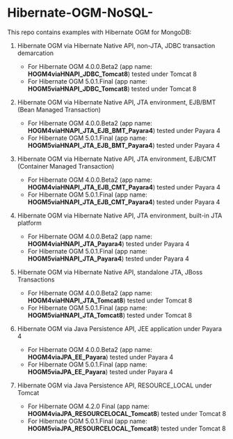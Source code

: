# Hibernate-OGM-NoSQL-

This repo contains examples with Hibernate OGM for MongoDB:

1. Hibernate OGM via Hibernate Native API, non-JTA,  JDBC transaction demarcation
   - For Hibernate OGM 4.0.0.Beta2 (app name: **HOGM4viaHNAPI_JDBC_Tomcat8**) tested under Tomcat 8
   - For Hibernate OGM 5.0.1.Final (app name: **HOGM5viaHNAPI_JDBC_Tomcat8**) tested under Tomcat 8

2. Hibernate OGM via Hibernate Native API, JTA environment, EJB/BMT (Bean Managed Transaction) 
   - For Hibernate OGM 4.0.0.Beta2 (app name: **HOGM4viaHNAPI_JTA_EJB_BMT_Payara4**) tested under Payara 4
   - For Hibernate OGM 5.0.1.Final (app name: **HOGM5viaHNAPI_JTA_EJB_BMT_Payara4**) tested under Payara 4
   
3. Hibernate OGM via Hibernate Native API, JTA environment, EJB/CMT (Container Managed Transaction)
   - For Hibernate OGM 4.0.0.Beta2 (app name: **HOGM4viaHNAPI_JTA_EJB_CMT_Payara4**) tested under Payara 4
   - For Hibernate OGM 5.0.1.Final (app name: **HOGM5viaHNAPI_JTA_EJB_CMT_Payara4**) tested under Payara 4

4. Hibernate OGM via Hibernate Native API, JTA environment, built-in JTA platform
   - For Hibernate OGM 4.0.0.Beta2 (app name: **HOGM4viaHNAPI_JTA_Payara4**) tested under Payara 4
   - For Hibernate OGM 5.0.1.Final (app name: **HOGM5viaHNAPI_JTA_Payara4**) tested under Payara 4
   
5. Hibernate OGM via Hibernate Native API, standalone JTA,  JBoss Transactions
   - For Hibernate OGM 4.0.0.Beta2 (app name: **HOGM4viaHNAPI_JTA_Tomcat8**) tested under Tomcat 8
   - For Hibernate OGM 5.0.1.Final (app name: **HOGM5viaHNAPI_JTA_Tomcat8**) tested under Tomcat 8

6. Hibernate OGM via Java Persistence API, JEE application under Payara 4
   - For Hibernate OGM 4.0.0.Beta2 (app name: **HOGM4viaJPA_EE_Payara**) tested under Payara 4
   - For Hibernate OGM 5.0.1.Final (app name: **HOGM5viaJPA_EE_Payara**) tested under Payara 4
    
7. Hibernate OGM via Java Persistence API, RESOURCE_LOCAL under Tomcat
   - For Hibernate OGM 4.2.0 Final (app name: **HOGM4viaJPA_RESOURCELOCAL_Tomcat8**) tested under Tomcat 8
   - For Hibernate OGM 5.0.1.Final (app name: **HOGM5viaJPA_RESOURCELOCAL_Tomcat8**) tested under Tomcat 8   
